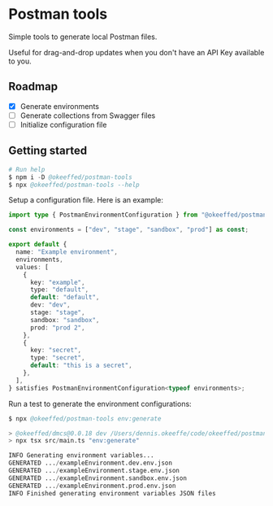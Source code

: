 # Postman tools

Simple tools to generate local Postman files.

Useful for drag-and-drop updates when you don't have an API Key available to you.

## Roadmap

- [x] Generate environments
- [ ] Generate collections from Swagger files
- [ ] Initialize configuration file

## Getting started

```s
# Run help
$ npm i -D @okeeffed/postman-tools
$ npx @okeeffed/postman-tools --help
```

Setup a configuration file. Here is an example:

```ts
import type { PostmanEnvironmentConfiguration } from "@okeeffed/postman-tools";

const environments = ["dev", "stage", "sandbox", "prod"] as const;

export default {
  name: "Example environment",
  environments,
  values: [
    {
      key: "example",
      type: "default",
      default: "default",
      dev: "dev",
      stage: "stage",
      sandbox: "sandbox",
      prod: "prod 2",
    },
    {
      key: "secret",
      type: "secret",
      default: "this is a secret",
    },
  ],
} satisfies PostmanEnvironmentConfiguration<typeof environments>;
```

Run a test to generate the environment configurations:

```s
$ npx @okeeffed/postman-tools env:generate

> @okeeffed/dmcs@0.0.18 dev /Users/dennis.okeeffe/code/okeeffed/postman-tools
> npx tsx src/main.ts "env:generate"

INFO Generating environment variables...
GENERATED .../exampleEnvironment.dev.env.json
GENERATED .../exampleEnvironment.stage.env.json
GENERATED .../exampleEnvironment.sandbox.env.json
GENERATED .../exampleEnvironment.prod.env.json
INFO Finished generating environment variables JSON files
```
